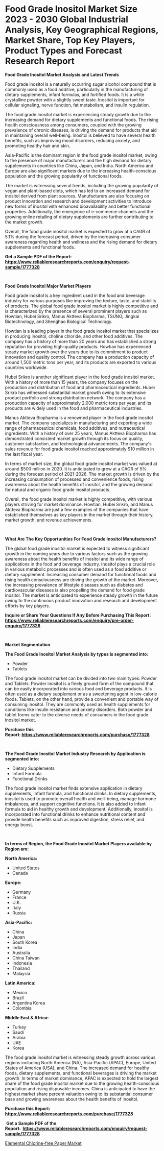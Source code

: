 <p><h1>Food Grade Inositol Market Size 2023 - 2030 Global Industrial Analysis, Key Geographical Regions, Market Share, Top Key Players, Product Types and Forecast Research Report</h1></p><p><strong>Food Grade Inositol Market Analysis and Latest Trends</strong></p>
<p><p>Food grade inositol is a naturally occurring sugar alcohol compound that is commonly used as a food additive, particularly in the manufacturing of dietary supplements, infant formulas, and fortified foods. It is a white crystalline powder with a slightly sweet taste. Inositol is important for cellular signaling, nerve function, fat metabolism, and insulin regulation.</p><p>The food grade inositol market is experiencing steady growth due to the increasing demand for dietary supplements and functional foods. The rising health consciousness among consumers, coupled with the growing prevalence of chronic diseases, is driving the demand for products that aid in maintaining overall well-being. Inositol is believed to have several health benefits, such as improving mood disorders, reducing anxiety, and promoting healthy hair and skin.</p><p>Asia-Pacific is the dominant region in the food grade inositol market, owing to the presence of major manufacturers and the high demand for dietary supplements in countries like China, Japan, and India. North America and Europe are also significant markets due to the increasing health-conscious population and the growing popularity of functional foods.</p><p>The market is witnessing several trends, including the growing popularity of vegan and plant-based diets, which has led to an increased demand for inositol derived from plant sources. Manufacturers are also focusing on product innovation and research and development activities to introduce new forms of inositol with enhanced bioavailability and better functional properties. Additionally, the emergence of e-commerce channels and the growing online retailing of dietary supplements are further contributing to the market growth.</p><p>Overall, the food grade inositol market is expected to grow at a CAGR of 5.1% during the forecast period, driven by the increasing consumer awareness regarding health and wellness and the rising demand for dietary supplements and functional foods.</p></p>
<p><strong>Get a Sample PDF of the Report:&nbsp; <a href="https://www.reliableresearchreports.com/enquiry/request-sample/1777328">https://www.reliableresearchreports.com/enquiry/request-sample/1777328</a></strong></p>
<p>&nbsp;</p>
<p><strong>Food Grade Inositol Major Market Players</strong></p>
<p><p>Food grade inositol is a key ingredient used in the food and beverage industry for various purposes like improving the texture, taste, and stability of products. The global food grade inositol market is highly competitive and is characterized by the presence of several prominent players such as Howtian, Hubei Srikro, Manus Aktteva Biopharma, TSUNO, Jingkai Biotechnology, and Shenghao Biological Technology.</p><p>Howtian is a leading player in the food grade inositol market that specializes in producing inositol, choline chloride, and other food additives. The company has a history of more than 20 years and has established a strong reputation for providing high-quality products. Howtian has experienced steady market growth over the years due to its commitment to product innovation and quality control. The company has a production capacity of around 1,500 metric tons per year, and its products are exported to various countries worldwide.</p><p>Hubei Srikro is another significant player in the food grade inositol market. With a history of more than 15 years, the company focuses on the production and distribution of food and pharmaceutical ingredients. Hubei Srikro has witnessed substantial market growth owing to its extensive product portfolio and strong distribution network. The company has a production capacity of approximately 2,000 metric tons per year, and its products are widely used in the food and pharmaceutical industries.</p><p>Manus Aktteva Biopharma is a renowned player in the food grade inositol market. The company specializes in manufacturing and exporting a wide range of pharmaceutical chemicals, food additives, and nutraceutical ingredients. With a history of over 25 years, Manus Aktteva Biopharma has demonstrated consistent market growth through its focus on quality, customer satisfaction, and technological advancements. The company's sales revenue for food grade inositol reached approximately $10 million in the last fiscal year.</p><p>In terms of market size, the global food grade inositol market was valued at around $500 million in 2020. It is anticipated to grow at a CAGR of 5% during the forecast period of 2021-2026. The market growth is driven by the increasing consumption of processed and convenience foods, rising awareness about the health benefits of inositol, and the growing demand for natural and organic food grade inositol products.</p><p>Overall, the food grade inositol market is highly competitive, with various players striving for market dominance. Howtian, Hubei Srikro, and Manus Aktteva Biopharma are just a few examples of the companies that have established themselves as key players in the market through their history, market growth, and revenue achievements.</p></p>
<p>&nbsp;</p>
<p><strong>What Are The Key Opportunities For Food Grade Inositol Manufacturers?</strong></p>
<p><p>The global food grade inositol market is expected to witness significant growth in the coming years due to various factors such as the growing awareness about the health benefits of inositol and its wide range of applications in the food and beverage industry. Inositol plays a crucial role in various metabolic processes and is often used as a food additive or dietary supplement. Increasing consumer demand for functional foods and rising health consciousness are driving the growth of the market. Moreover, the increasing prevalence of lifestyle diseases such as diabetes and cardiovascular diseases is also propelling the demand for food grade inositol. The market is anticipated to experience steady growth in the future owing to the continuous product innovation and research and development efforts by key players.</p></p>
<p><strong>Inquire or Share Your Questions If Any Before Purchasing This Report: <a href="https://www.reliableresearchreports.com/enquiry/pre-order-enquiry/1777328">https://www.reliableresearchreports.com/enquiry/pre-order-enquiry/1777328</a></strong></p>
<p>&nbsp;</p>
<p><strong>Market Segmentation</strong></p>
<p><strong>The Food Grade Inositol Market Analysis by types is segmented into:</strong></p>
<p><ul><li>Powder</li><li>Tablets</li></ul></p>
<p><p>The food grade inositol market can be divided into two main types: Powder and Tablets. Powder inositol is a finely ground form of the compound that can be easily incorporated into various food and beverage products. It is often used as a dietary supplement or as a sweetening agent in low-calorie foods. Tablets, on the other hand, provide a convenient and portable way of consuming inositol. They are commonly used as health supplements for conditions like insulin resistance and anxiety disorders. Both powder and tablet forms cater to the diverse needs of consumers in the food grade inositol market.</p></p>
<p><strong>Purchase this Report:&nbsp;<a href="https://www.reliableresearchreports.com/purchase/1777328">https://www.reliableresearchreports.com/purchase/1777328</a></strong></p>
<p>&nbsp;</p>
<p><strong>The Food Grade Inositol Market Industry Research by Application is segmented into:</strong></p>
<p><ul><li>Dietary Supplements</li><li>Infant Formula</li><li>Functional Drinks</li></ul></p>
<p><p>The food grade inositol market finds extensive application in dietary supplements, infant formula, and functional drinks. In dietary supplements, inositol is used to promote overall health and well-being, manage hormone imbalances, and support cognitive functions. It is also added to infant formula to aid in healthy growth and development. Additionally, inositol is incorporated into functional drinks to enhance nutritional content and provide health benefits such as improved digestion, stress relief, and energy boost.</p></p>
<p>&nbsp;</p>
<p><strong>In terms of Region, the Food Grade Inositol Market Players available by Region are:</strong></p>
<p>
    <p> <strong> North America: </strong>
        <ul>
            <li>United States</li>
            <li>Canada</li>
        </ul>
        </p> 
    <p> <strong> Europe: </strong>
        <ul>
            <li>Germany</li>
            <li>France</li>
            <li>U.K.</li>
            <li>Italy</li>
            <li>Russia</li>
        </ul>
        </p> 
    <p> <strong> Asia-Pacific: </strong>
        <ul>
            <li>China</li>
            <li>Japan</li>
            <li>South Korea</li>
            <li>India</li>
            <li>Australia</li>
            <li>China Taiwan</li>
            <li>Indonesia</li>
            <li>Thailand</li>
            <li>Malaysia</li>
        </ul>
        </p> 
    <p> <strong> Latin America: </strong>
        <ul>
            <li>Mexico</li>
            <li>Brazil</li>
            <li>Argentina Korea</li>
            <li>Colombia</li>
        </ul>
        </p> 
    <p> <strong> Middle East & Africa: </strong>
        <ul>
            <li>Turkey</li>
            <li>Saudi</li>
            <li>Arabia</li>
            <li>UAE</li>
            <li>Korea</li>
        </ul>
    </p>
    </p>
<p><p>The food grade inositol market is witnessing steady growth across various regions including North America (NA), Asia-Pacific (APAC), Europe, United States of America (USA), and China. The increased demand for healthy foods, dietary supplements, and functional beverages is driving the market growth. In terms of market dominance, APAC is expected to hold the largest share of the food grade inositol market due to the growing health-conscious population and rising disposable incomes. China is anticipated to have the highest market share percent valuation owing to its substantial consumer base and growing awareness about the health benefits of inositol.</p></p>
<p><strong>Purchase this Report: <a href="https://www.reliableresearchreports.com/purchase/1777328">https://www.reliableresearchreports.com/purchase/1777328</a></strong></p>
<p>&nbsp;<strong>Get a Sample PDF of the Report:&nbsp;&nbsp;<a href="https://www.reliableresearchreports.com/enquiry/request-sample/1777328">https://www.reliableresearchreports.com/enquiry/request-sample/1777328</a></strong></p>
<p><strong></strong></p>
<p><p><a href="https://github.com/NorbertYates/Market-Research-Report-List-2/blob/main/elemental-chlorine-free-paper-market.md">Elemental Chlorine-free Paper Market</a></p></p>